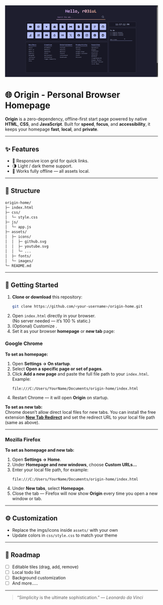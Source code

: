 ![ss](assets/img/Screenshot.png)

# 🌐 Origin - Personal Browser Homepage

**Origin** is a zero-dependency, offline-first start page powered by native **HTML**, **CSS**, and **JavaScript**. Built for **speed**, **focus**, and **accessibility**, it keeps your homepage **fast**, **local**, and **private**.

---

## ✨ Features

-   🧩 Responsive icon grid for quick links.
-   🌗 Light / dark theme support.
-   💾 Works fully offline — all assets local.

---

## 📁 Structure

```
origin-home/
├─ index.html
├─ css/
│  └─ style.css
├─ js/
│  └─ app.js
├─ assets/
│  ├─ icons/
│  │  ├─ github.svg
│  │  ├─ youtube.svg
│  │  └─ ...
│  ├─ fonts/
│  └─ images/
└─ README.md
```

---

## 🚀 Getting Started

1. **Clone or download** this repository:
    ```bash
    git clone https://github.com/<your-username>/origin-home.git
    ```
2. Open `index.html` directly in your browser.  
   (No server needed — it’s 100 % static.)
3. (Optional) Customize . 
4.  Set it as your browser **homepage** or **new tab** page:

   ### Google Chrome
   **To set as homepage:**
   1. Open **Settings → On startup**.  
   2. Select **Open a specific page or set of pages**.  
   3. Click **Add a new page** and paste the full file path to your `index.html`.  
      Example:  
      ```
      file:///C:/Users/YourName/Documents/origin-home/index.html
      ```
   4. Restart Chrome — it will open **Origin** on startup.

   **To set as new tab:**  
   Chrome doesn’t allow direct local files for new tabs. You can install the free extension **[New Tab Redirect](https://chrome.google.com/webstore/detail/new-tab-redirect/icpgjfneehieebagbmdbhnlpiopdcmna)** and set the redirect URL to your local file path (same as above).

   ---

   ### Mozilla Firefox
   **To set as homepage and new tab:**
   1. Open **Settings → Home**.  
   2. Under **Homepage and new windows**, choose **Custom URLs...**  
   3. Enter your local file path, for example:  
      ```
      file:///C:/Users/YourName/Documents/origin-home/index.html
      ```
   4. Under **New tabs**, select **Homepage**.  
   5. Close the tab — Firefox will now show **Origin** every time you open a new window or tab.


---

## ⚙️ Customization

-   Replace the imgs/icons inside `assets/` with your own
-   Update colors in `css/style.css` to match your theme

---

## 🧭 Roadmap

-   [ ] Editable tiles (drag, add, remove)
-   [ ] Local todo list
-   [ ] Background customization
-   [ ] And more.....

---

> “Simplicity is the ultimate sophistication.” — _Leonardo da Vinci_
